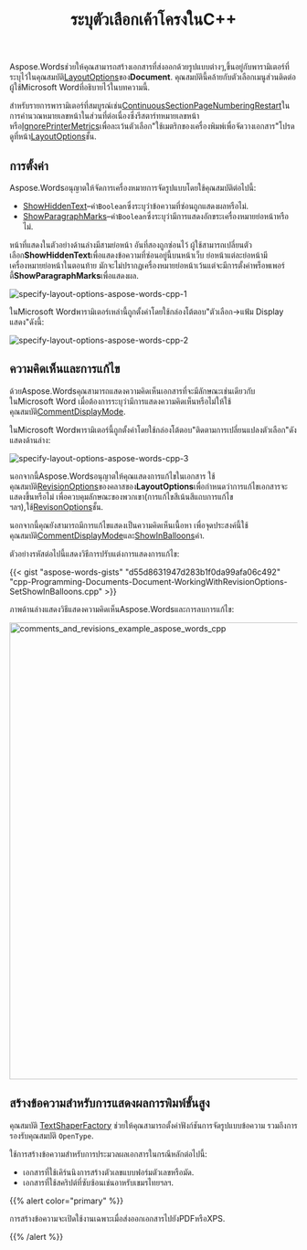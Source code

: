 ﻿---
title: ระบุตัวเลือกเค้าโครงในC++
second_title: Aspose.WordsสำหรับC++
articleTitle: ระบุตัวเลือกเค้าโครง
linktitle: ระบุตัวเลือกเค้าโครง
description: "ระบุตัวเลือกเค้าโครงสำหรับรูปแบบเอกสารต่างๆ."
type: docs
weight: 20
url: /th/cpp/specify-layout-options/
---

Aspose.Wordsช่วยให้คุณสามารถสร้างเอกสารที่ส่งออกด้วยรูปแบบต่างๆ,ขึ้นอยู่กับพารามิเตอร์ที่ระบุไว้ในคุณสมบัติ[LayoutOptions](https://reference.aspose.com/words/cpp/class/aspose.words.layout.layout_options)ของ**Document**. คุณสมบัตินี้คล้ายกับตัวเลือกเมนูส่วนติดต่อผู้ใช้Microsoft Wordที่อธิบายไว้ในบทความนี้.

สำหรับรายการพารามิเตอร์ที่สมบูรณ์เช่น[ContinuousSectionPageNumberingRestart](https://reference.aspose.com/words/cpp/aspose.words.layout/layoutoptions/get_continuoussectionpagenumberingrestart/)ในการคำนวณหมายเลขหน้าในส่วนที่ต่อเนื่องซึ่งรีสตาร์ทหมายเลขหน้าหรือ[IgnorePrinterMetrics](https://reference.aspose.com/words/cpp/aspose.words.layout/layoutoptions/get_ignoreprintermetrics/)เพื่อละเว้นตัวเลือก"ใช้เมตริกของเครื่องพิมพ์เพื่อจัดวางเอกสาร"โปรดดูที่หน้า[LayoutOptions](https://reference.aspose.com/words/cpp/class/aspose.words.layout.layout_options)ชั้น.

## การตั้งค่า

Aspose.Wordsอนุญาตให้จัดการเครื่องหมายการจัดรูปแบบโดยใช้คุณสมบัติต่อไปนี้:

- [ShowHiddenText](https://reference.aspose.com/words/cpp/aspose.words.layout/layoutoptions/get_showhiddentext/)–ค่า`Boolean`ซึ่งระบุว่าข้อความที่ซ่อนถูกแสดงผลหรือไม่.
- [ShowParagraphMarks](https://reference.aspose.com/words/cpp/aspose.words.layout/layoutoptions/get_showparagraphmarks/)–ค่า`Boolean`ซึ่งระบุว่ามีการแสดงอักขระเครื่องหมายย่อหน้าหรือไม่.

หน้าที่แสดงในตัวอย่างด้านล่างมีสามย่อหน้า อันที่สองถูกซ่อนไว้ ผู้ใช้สามารถเปลี่ยนตัวเลือก**ShowHiddenText**เพื่อแสดงข้อความที่ซ่อนอยู่นี้บนหน้าเว็บ ย่อหน้าแต่ละย่อหน้ามีเครื่องหมายย่อหน้าในตอนท้าย มักจะไม่ปรากฏเครื่องหมายย่อหน้าเว้นแต่จะมีการตั้งค่าพร็อพเพอร์ตี้**ShowParagraphMarks**เพื่อแสดงผล.

![specify-layout-options-aspose-words-cpp-1](specify-layout-options-1.png)

ในMicrosoft Wordพารามิเตอร์เหล่านี้ถูกตั้งค่าโดยใช้กล่องโต้ตอบ"ตัวเลือก→แฟ้ม Display แสดง"ดังนี้:

![specify-layout-options-aspose-words-cpp-2](specify-layout-options-3.png)

## ความคิดเห็นและการแก้ไข

ด้วยAspose.Wordsคุณสามารถแสดงความคิดเห็นเอกสารที่จะมีลักษณะเช่นเดียวกับในMicrosoft Word เมื่อต้องการระบุว่ามีการแสดงความคิดเห็นหรือไม่ให้ใช้คุณสมบัติ[CommentDisplayMode](https://reference.aspose.com/words/cpp/aspose.words.layout/layoutoptions/get_commentdisplaymode/).

ในMicrosoft Wordพารามิเตอร์นี้ถูกตั้งค่าโดยใช้กล่องโต้ตอบ"ติดตามการเปลี่ยนแปลงตัวเลือก"ดังแสดงด้านล่าง:

![specify-layout-options-aspose-words-cpp-3](specify-layout-options-4.png)

นอกจากนี้Aspose.Wordsอนุญาตให้คุณแสดงการแก้ไขในเอกสาร ใช้คุณสมบัติ[RevisionOptions](https://reference.aspose.com/words/cpp/aspose.words.layout/layoutoptions/get_revisionoptions/)ของคลาสของ**LayoutOptions**เพื่อกำหนดว่าการแก้ไขเอกสารจะแสดงขึ้นหรือไม่ เพื่อควบคุมลักษณะของพวกเขา(การแก้ไขสีเน้นสีแถบการแก้ไขฯลฯ),ใช้[RevisonOptions](https://reference.aspose.com/words/cpp/aspose.words.layout/layoutoptions/get_revisionoptions/)ชั้น.

นอกจากนี้คุณยังสามารถมีการแก้ไขแสดงเป็นความคิดเห็นเนื้อหา เพื่อจุดประสงค์นี้ใช้คุณสมบัติ[CommentDisplayMode](https://reference.aspose.com/words/cpp/aspose.words.layout/layoutoptions/set_commentdisplaymode/)และ[ShowInBalloons](https://reference.aspose.com/words/cpp/aspose.words.layout/commentdisplaymode/)ค่า.

ตัวอย่างรหัสต่อไปนี้แสดงวิธีการปรับแต่งการแสดงการแก้ไข:

{{< gist "aspose-words-gists" "d55d8631947d283b1f0da99afa06c492" "cpp-Programming-Documents-Document-WorkingWithRevisionOptions-SetShowInBalloons.cpp" >}}

ภาพด้านล่างแสดงวิธีแสดงความคิดเห็นAspose.Wordsและการลบการแก้ไข:

<img src="specify-layout-options-2.png" alt="comments_and_revisions_example_aspose_words_cpp" style="width:800px"/>

## สร้างข้อความสำหรับการแสดงผลการพิมพ์ขั้นสูง

คุณสมบัติ [TextShaperFactory](https://reference.aspose.com/words/cpp/aspose.words.layout/layoutoptions/get_textshaperfactory/) ช่วยให้คุณสามารถตั้งค่าฟังก์ชันการจัดรูปแบบข้อความ รวมถึงการรองรับคุณสมบัติ `OpenType`.

ใช้การสร้างข้อความสำหรับการประมวลผลเอกสารในกรณีหลักต่อไปนี้:

- เอกสารที่ใช้เคิร์นนิงการสร้างตัวเลขแบบฟอร์มตัวเลขหรือมัด.
- เอกสารที่ใช้สคริปต์ที่ซับซ้อนเช่นอาหรับเขมรไทยฯลฯ.

{{% alert color="primary" %}}

การสร้างข้อความจะเปิดใช้งานเฉพาะเมื่อส่งออกเอกสารไปยังPDFหรือXPS.

{{% /alert %}}
